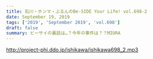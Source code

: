 ```yaml
---
title: 石川・ホンマ・ぶるんのBe-SIDE Your Life! vol.698-2
date: September 19, 2019
tags: ['2019', 'September 2019', 'vol.698']
draft: false
summary: ビーサイの裏話は…？今年の事件は？？MIURA
---
```


http://project-phi.ddo.jp/ishikawa/ishikawa698_2.mp3